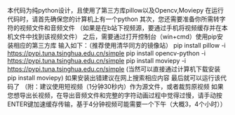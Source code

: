 本代码为纯python设计，且使用了第三方库pillow以及Opencv,Moviepy
在运行代码时，请首先确保您的计算机上有一个python
其次，您还需要准备你所需转字符的视频文件和音频文件
（如果是在b站下视频源，要通过手机将视频缓存并在本机文件中找到该视频文件）
之后，需要通过打开控制台（win+cmd）使用pip安装相应的第三方库
输入如下：（推荐使用清华同方的镜像站）
pip install pillow  -i https://pypi.tuna.tsinghua.edu.cn/simple
pip install opencv-python  -i https://pypi.tuna.tsinghua.edu.cn/simple
pip install moviepy  -i https://pypi.tuna.tsinghua.edu.cn/simple
(当然可以直接通过计算机下载安装
pip install moviepy)
如果安装出错建议在网上搜索相应内容
最后就可以运行该代码了
（附：建议使用短视频（1分钟30秒内）作为源文件，或者裁剪原视频
如果您想导出长视频，在导出音频文件和完整的字符动画过程中觉得过慢，请手动按ENTER键加速缓存传输，基于4分钟视频可能需要一个下午（大概3，4个小时））
